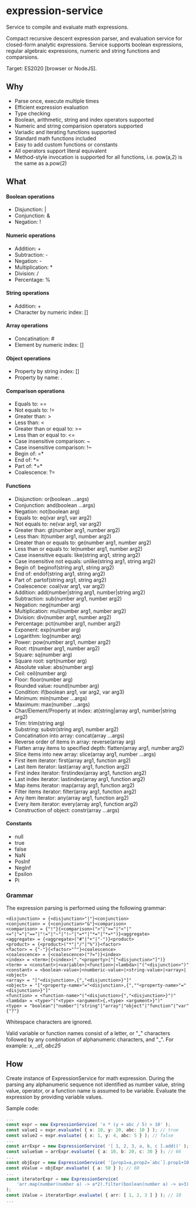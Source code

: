 # expression-service
Service to compile and evaluate math expressions.

Compact recursive descent expression parser, and evaluation service 
for closed-form analytic expressions.
Service supports boolean expressions, regular algebraic expressions, 
numeric and string functions and comparsions.

Target: ES2020 [browser or NodeJS].

## Why

* Parse once, execute multiple times
* Efficient expression evaluation
* Type checking
* Boolean, arithmetic, string and index operators supported
* Numeric and string comparision operators supported
* Variadic and iterating functions supported
* Standard math functions included
* Easy to add custom functions or constants
* All operators support literal equivalent
* Method-style invocation is supported for all functions,
  i.e. pow(a,2) is the same as a.pow(2)

## What

#### Boolean operations
* Disjunction: |
* Conjunction: &
* Negation: !
#### Numeric operations
* Addition: +
* Subtraction: -
* Negation: -
* Multiplication: \*
* Division: /
* Percentage: %
#### String operations
* Addition: +
* Character by numeric index: []
#### Array operations
* Concatination: #
* Element by numeric index: []
#### Object operations
* Property by string index: []
* Property by name: .
#### Comparison operations
* Equals to: ==
* Not equals to: !=
* Greater than: >
* Less than: <
* Greater than or equal to: >=
* Less than or equal to: <=
* Case insensitive comparison: \~
* Case insensitive comparison: !\~
* Begin of: \=\*
* End of: \*\=
* Part of: \*\=\*
* Coalescence: ?=
#### Functions
* Disjunction: or(boolean ...args)
* Conjunction: and(boolean ...args)
* Negation: not(boolean arg)
* Equals to: eq(var arg1, var arg2)
* Not equals to: ne(var arg1, var arg2)
* Greater than: gt(number arg1, number arg2)
* Less than: lt(number arg1, number arg2)
* Greater than or equals to: ge(number arg1, number arg2)
* Less than or equals to: le(number arg1, number arg2)
* Case insensitive equals: like(string arg1, string arg2)
* Case insensitive not equals: unlike(string arg1, string arg2)
* Begin of: beginof(string arg1, string arg2)
* End of: endof(string arg1, string arg2)
* Part of: partof(string arg1, string arg2)
* Coalescence: coal(var arg1, var arg2)
* Addition: add(number|string arg1, number|string arg2)
* Subtraction: sub(number arg1, number arg2)
* Negation: neg(number arg)
* Multiplication: mul(number arg1, number arg2)
* Division: div(number arg1, number arg2)
* Percentage: pct(number arg1, number arg2)
* Exponent: exp(number arg)
* Logarithm: log(number arg)
* Power: pow(number arg1, number arg2)
* Root: rt(number arg1, number arg2)
* Square: sq(number arg)
* Square root: sqrt(number arg)
* Absolute value: abs(number arg)
* Ceil: ceil(number arg)
* Floor: floor(number arg)
* Rounded value: round(number arg)
* Condition: if(boolean arg1, var arg2, var arg3)
* Minimum: min(number ...args)
* Maximum: max(number ...args)
* Char/Element/Property at index: at(string|array arg1, number|string arg2)
* Trim: trim(string arg)
* Substring: substr(string arg1, number arg2)
* Concatination into array: concat(array ...args)
* Reverse order of items in array: reverse(array arg)
* Flatten array items to specified depth: flatten(array arg1, number arg2)
* Slice items into new array: slice(array arg1, number ...args)
* First item iterator: first(array arg1, function arg2)
* Last item iterator: last(array arg1, function arg2)
* First index iterator: firstindex(array arg1, function arg2)
* Last index iterator: lastindex(array arg1, function arg2)
* Map items iterator: map(array arg1, function arg2)
* Filter items iterator: filter(array arg1, function arg2)
* Any item iterator: any(array arg1, function arg2)
* Every item iterator: every(array arg1, function arg2)
* Construction of object: constr(array ...args)
#### Constants
* null
* true
* false
* NaN
* PosInf
* NegInf
* Epsilon
* Pi

### Grammar
The expression parsing is performed using the following grammar:

	<disjunction> = {<disjunction>"|"}<conjunction>
	<conjunction> = {<conjunction>"&"}<comparison>
	<comparison> = {"!"}{<comparison>(">"|">="|"<"|"<="|"="|"=="|"!="|"~"|"!~"|"=*"|"*="|"*=*")}<aggregate>
	<aggregate> = {<aggregate>("#"|"+"|"-")}<product>
	<product> = {<product>("*"|"/"|"%")}<factor>
	<factor> = {"-"}{<factor>"^"}<coalescence>
	<coalescence> = {<coalescence>("?=")}<index>
	<index> = <term>|{<index>("."<property>|"["<disjunction>"]")}
	<term> = <constant>|<variable>|<function>|<lambda>|"("<disjunction>")"
	<constant> = <boolean-value>|<numberic-value>|<string-value>|<array>|<object>
	<array> = "["<disjunction>,{","<disjunction>}"]"
	<object> = "["<property-name>"="<disjunction>,{",""<property-name>"="<disjunction>}"]"
	<function> = <function-name>"("<disjunction>{","<disjunction>}")"
	<lambda> = <type>"("<type> <argument>{,<type> <argument>}")"
	<type> = "boolean"|"number"|"string"|"array"|"object"|"function"|"var"{"?"}

Whitespace characters are ignored.

Valid variable or function names consist of a letter, or "\_" characters followed by any combination
of alphanumeric characters, and "\_". For example: *x*, *\_a1*, *abc25*


## How

Create instance of ExpressionService for math expression.
During the parsing any alphanumeric sequence not identified as
number value, string value, operator, or a function name is assumed to be variable.
Evaluate the expression by providing variable values.

Sample code:

```ts
...
const expr = new ExpressionService( 'x * (y + abc / 5) > 10' );
const value1 = expr.evaluate( { x: 10, y: 20, abc: 10 } ); // true
const value2 = expr.evaluate( { x: 1, y: 4, abc: 5 } ); // false
...
const arrExpr = new ExpressionService( '[ 1, 2, 3, a, b, c ].add()' );
const valueSum = arrExpr.evaluate( { a: 10, b: 20, c: 30 } ); // 66
...
const objExpr = new ExpressionService( '[prop1=a,prop2=`abc`].prop1+10' );
const oValue = objExpr.evaluate( { a: 50 } ); // 60
...
const iteratorExpr = new ExpressionService(
	'arr.map(number(number a) -> a*2).filter(boolean(number a) -> a>3).add()'
);
const iValue = iteratorExpr.evaluate( { arr: [ 1, 2, 3 ] } ); // 10
...
```
